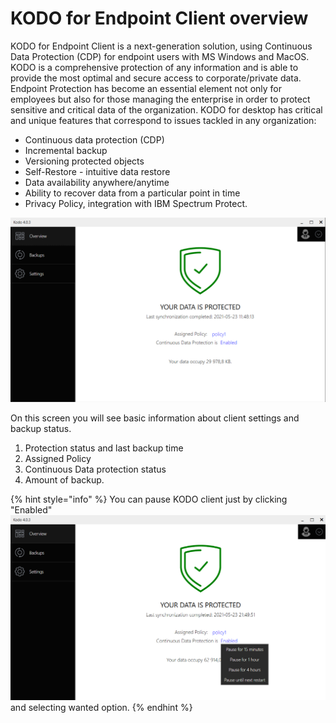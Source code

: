 # KODO for Endpoint Client overview
KODO for Endpoint Client is a next-generation solution, using Continuous Data Protection (CDP) for endpoint users with MS Windows and MacOS. KODO is a comprehensive protection of any information and is able to provide the most optimal and secure access to corporate/private data.
Endpoint Protection has become an essential element not only for employees but also for those managing the enterprise in order to protect sensitive and critical data of the organization.
KODO for desktop has critical and unique features that correspond to issues tackled in any organization:
*  Continuous data protection (CDP) 
*  Incremental backup
*  Versioning protected objects
*  Self-Restore - intuitive data restore
*  Data availability anywhere/anytime
*  Ability to recover data from a particular point in time
*  Privacy Policy, integration with IBM Spectrum Protect.


![](../.gitbook/assets/clientoverwiew.PNG)

On this screen you will see basic information about client settings and backup status.

1. Protection status and last backup time
2. Assigned Policy
3. Continuous Data protection status
4. Amount of backup. 



{% hint style="info" %}
You can pause KODO client just by clicking "Enabled"
![](../.gitbook/assets/pauseui.PNG) and selecting wanted option. 
{% endhint %}